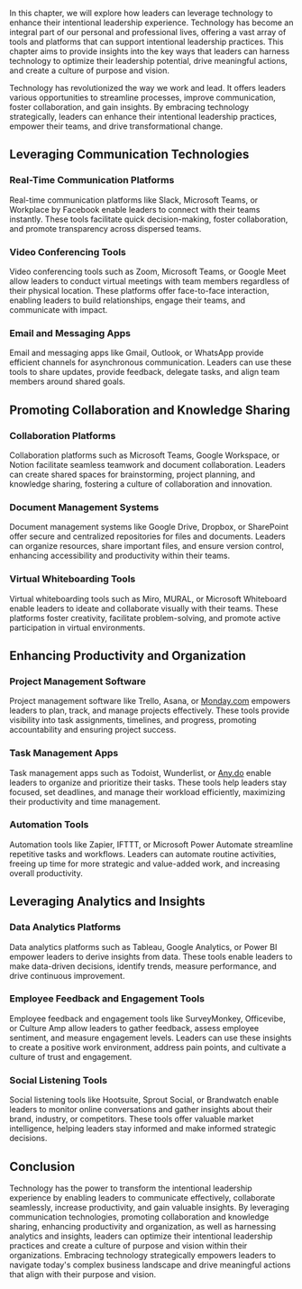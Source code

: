
In this chapter, we will explore how leaders can leverage technology to enhance their intentional leadership experience. Technology has become an integral part of our personal and professional lives, offering a vast array of tools and platforms that can support intentional leadership practices. This chapter aims to provide insights into the key ways that leaders can harness technology to optimize their leadership potential, drive meaningful actions, and create a culture of purpose and vision.

Technology has revolutionized the way we work and lead. It offers leaders various opportunities to streamline processes, improve communication, foster collaboration, and gain insights. By embracing technology strategically, leaders can enhance their intentional leadership practices, empower their teams, and drive transformational change.

Leveraging Communication Technologies
-------------------------------------

### Real-Time Communication Platforms

Real-time communication platforms like Slack, Microsoft Teams, or Workplace by Facebook enable leaders to connect with their teams instantly. These tools facilitate quick decision-making, foster collaboration, and promote transparency across dispersed teams.

### Video Conferencing Tools

Video conferencing tools such as Zoom, Microsoft Teams, or Google Meet allow leaders to conduct virtual meetings with team members regardless of their physical location. These platforms offer face-to-face interaction, enabling leaders to build relationships, engage their teams, and communicate with impact.

### Email and Messaging Apps

Email and messaging apps like Gmail, Outlook, or WhatsApp provide efficient channels for asynchronous communication. Leaders can use these tools to share updates, provide feedback, delegate tasks, and align team members around shared goals.

Promoting Collaboration and Knowledge Sharing
---------------------------------------------

### Collaboration Platforms

Collaboration platforms such as Microsoft Teams, Google Workspace, or Notion facilitate seamless teamwork and document collaboration. Leaders can create shared spaces for brainstorming, project planning, and knowledge sharing, fostering a culture of collaboration and innovation.

### Document Management Systems

Document management systems like Google Drive, Dropbox, or SharePoint offer secure and centralized repositories for files and documents. Leaders can organize resources, share important files, and ensure version control, enhancing accessibility and productivity within their teams.

### Virtual Whiteboarding Tools

Virtual whiteboarding tools such as Miro, MURAL, or Microsoft Whiteboard enable leaders to ideate and collaborate visually with their teams. These platforms foster creativity, facilitate problem-solving, and promote active participation in virtual environments.

Enhancing Productivity and Organization
---------------------------------------

### Project Management Software

Project management software like Trello, Asana, or [Monday.com](http://Monday.com) empowers leaders to plan, track, and manage projects effectively. These tools provide visibility into task assignments, timelines, and progress, promoting accountability and ensuring project success.

### Task Management Apps

Task management apps such as Todoist, Wunderlist, or [Any.do](http://Any.do) enable leaders to organize and prioritize their tasks. These tools help leaders stay focused, set deadlines, and manage their workload efficiently, maximizing their productivity and time management.

### Automation Tools

Automation tools like Zapier, IFTTT, or Microsoft Power Automate streamline repetitive tasks and workflows. Leaders can automate routine activities, freeing up time for more strategic and value-added work, and increasing overall productivity.

Leveraging Analytics and Insights
---------------------------------

### Data Analytics Platforms

Data analytics platforms such as Tableau, Google Analytics, or Power BI empower leaders to derive insights from data. These tools enable leaders to make data-driven decisions, identify trends, measure performance, and drive continuous improvement.

### Employee Feedback and Engagement Tools

Employee feedback and engagement tools like SurveyMonkey, Officevibe, or Culture Amp allow leaders to gather feedback, assess employee sentiment, and measure engagement levels. Leaders can use these insights to create a positive work environment, address pain points, and cultivate a culture of trust and engagement.

### Social Listening Tools

Social listening tools like Hootsuite, Sprout Social, or Brandwatch enable leaders to monitor online conversations and gather insights about their brand, industry, or competitors. These tools offer valuable market intelligence, helping leaders stay informed and make informed strategic decisions.

Conclusion
----------

Technology has the power to transform the intentional leadership experience by enabling leaders to communicate effectively, collaborate seamlessly, increase productivity, and gain valuable insights. By leveraging communication technologies, promoting collaboration and knowledge sharing, enhancing productivity and organization, as well as harnessing analytics and insights, leaders can optimize their intentional leadership practices and create a culture of purpose and vision within their organizations. Embracing technology strategically empowers leaders to navigate today's complex business landscape and drive meaningful actions that align with their purpose and vision.
